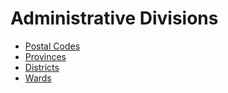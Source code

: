 # Administrative Divisions

- [Postal Codes](postal-codes.csv)
- [Provinces](provinces.csv)
- [Districts](districts.csv)
- [Wards](wards.csv)

